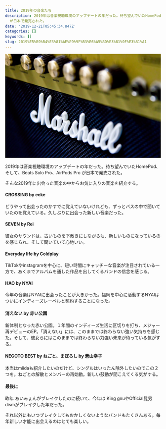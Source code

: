 ```yaml
---
title: 2019年の音楽たち
description: 2019年は音楽視聴環境のアップデートの年だった。待ち望んでいたHomePod、そして、Beats Solo Pro、AirPods Pro
  が日本で発売された。
date: '2019-12-21T05:45:34.847Z'
categories: []
keywords: []
slug: 2019%E5%B9%B4%E3%81%AE%E9%9F%B3%E6%A5%BD%E3%81%9F%E3%81%A1
---
```

![](1__u6ebLQDK94TxA__qn02rtdA.jpeg)

2019年は音楽視聴環境のアップデートの年だった。待ち望んでいたHomePod、そして、Beats Solo Pro、AirPods Pro が日本で発売された。

そんな2019年に出会った音楽の中からお気に入りの音楽を紹介する。

#### CROSSING by ecke

どうやって出会ったのかすでに覚えていないけれども、ずっとバスの中で聞いていたのを覚えている。久しぶりに出会った新しい音楽だった。

#### SEVEN by Rei

彼女のサウンドは、古いものを下敷きにしながらも、新しいものになっているのを感じられ、そして聞いていて心地いい。

#### Everyday life by Coldplay

TikTokやinstagramを中心に、短い時間にキャッチーな音楽が注目されている一方で、あくまでアルバムを通した作品を出してくるバンドの信念を感じる。

#### HAO by NYAI

今年の音楽はNYAIに出会ったことが大きかった。福岡を中心に活動するNYAIはついにインディーズレーベルと契約することになった。

#### 消えない by 赤い公園

新体制となった赤い公園。１年間のインディーズ生活に区切りを打ち、メジャー再デビューのEP。「消えない」には、このままでは終わらない強い気持ちを感じた。そして、彼女らにはこのままでは終わらない力強い未来が待っている気がする。

#### NEGOTO BEST by ねごと、まぼろし by 蒼山幸子

本当はmiidaも紹介したいのだけど、シングルはいったん除外したいのでこの２つを。ねごとの解散とメンバーの再始動。新しい鼓動が聞こえてくる気がする。

#### 最後に

昨年 あいみょんがブレイクしたのに続いて、今年は King gnuやOfficial髭男dismがブレイクした年だった。

それ以外にもいつブレイクしてもおかしくないようなバンドもたくさんある。毎年新しい才能に出会えるのはとても楽しい。